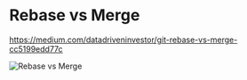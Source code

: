 # Rebase vs Merge

https://medium.com/datadriveninvestor/git-rebase-vs-merge-cc5199edd77c

![Rebase vs Merge](https://miro.medium.com/max/855/1*pzT4KMiZDOFsMOKH-cJjfQ.png)
